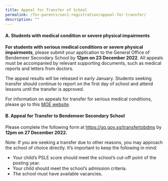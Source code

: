 ```yaml
---
title: Appeal for Transfer of School
permalink: /for-parents/sec1-registration/appeal-for-transfer/
description: ""
---
```


#### **A. Students with medical condition or severe physical impairments**

**For students with serious medical conditions or severe physical impairments**, please submit your application to the General Office of Bendemeer Secondary School by **12pm on 23 December 2022**. All appeals must be accompanied by relevant supporting documents, such as medical reports and letters from doctors.

The appeal results will be released in early January. Students seeking transfer should continue to report on the first day of school and attend lessons until the transfer is approved.

For information on appeals for transfer for serious medical conditions, please go to this <a href="https://www.moe.gov.sg/secondary/s1-posting/results/appeal-for-school-transfer/" target="_blank" >MOE website</a>.


#### **B. Appeal for Transfer to Bendemeer Secondary School**

Please complete the following form at <a href="https://go.gov.sg/transfertobdms" target="_blank" >https://go.gov.sg/transfertobdms</a> by **12pm on 27 December 2022.**

Note:  If you are seeking a transfer due to other reasons, you may approach the school of choice directly.  It’s important to keep the following in mind:
* Your child’s PSLE score should meet the school’s cut-off point of the posting year.
* Your child should meet the school’s admission criteria.
* The school must have available vacancies.